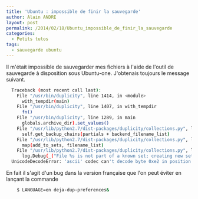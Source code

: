 ```yaml
---
title: 'Ubuntu : impossible de finir la sauvegarde'
author: Alain ANDRE
layout: post
permalink: /2014/02/18/Ubuntu_impossible_de_finir_la_sauvegarde
categories:
  - Petits tutos
tags:
  - sauvegarde ubuntu
---
```

Il m'était impossible de sauvegarder mes fichiers à l'aide de l'outil de sauvegarde à disposition sous Ubuntu-one. J'obtenais toujours le message suivant.
```bash
  Traceback (most recent call last):
    File "/usr/bin/duplicity", line 1414, in <module>
      with_tempdir(main)
    File "/usr/bin/duplicity", line 1407, in with_tempdir
      fn()
    File "/usr/bin/duplicity", line 1289, in main
      globals.archive_dir).set_values()
    File "/usr/lib/python2.7/dist-packages/duplicity/collections.py", line 693, in set_values
      self.get_backup_chains(partials + backend_filename_list)
    File "/usr/lib/python2.7/dist-packages/duplicity/collections.py", line 816, in get_backup_chains
      map(add_to_sets, filename_list)
    File "/usr/lib/python2.7/dist-packages/duplicity/collections.py", line 810, in add_to_sets
      log.Debug(_("File %s is not part of a known set; creating new set") % (filename,))
  UnicodeDecodeError: 'ascii' codec can't decode byte 0xe2 in position 23: ordinal not in range(128)
```

En fait il s'agit d'un bug dans la version française que l'on peut éviter en lançant la commande
```bash
    $ LANGUAGE=en deja-dup-preferences&
```
